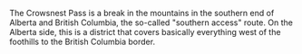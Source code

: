 The Crowsnest Pass is a break in the mountains in the southern end of Alberta and British Columbia, the so-called "southern access" route. On the Alberta side, this is a district that covers basically everything west of the foothills to the British Columbia border.